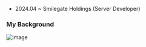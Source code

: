 - 2024.04 ~ Smilegate Holdings (Server Developer)

### My Background

![image](https://github.com/user-attachments/assets/1dc4acd3-aa49-49ce-974c-3f659c3a9218)
